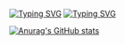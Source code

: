 [![Typing SVG](https://readme-typing-svg.demolab.com?font=Oswald&weight=500&duration=2500&pause=100&color=8047F7&background=DFFF3000&center=true&vCenter=true&multiline=true&repeat=false&random=false&width=436&lines=Hans+Wong)](https://git.io/typing-svg)
[![Typing SVG](https://readme-typing-svg.demolab.com?font=Oswald&weight=500&duration=2500&pause=100&color=8047F7&background=DFFF3000&center=true&vCenter=true&repeat=false&random=true&width=436&lines=Novice+Learner+%5E_%5E;Trying+to+learn+new+things!;Currently+studying+to+call+myself+a+software+engineer)](https://git.io/typing-svg)

[![Anurag's GitHub stats](https://github-readme-stats.vercel.app/api?username=Hanszyy)](https://github.com/anuraghazra/github-readme-stats)
